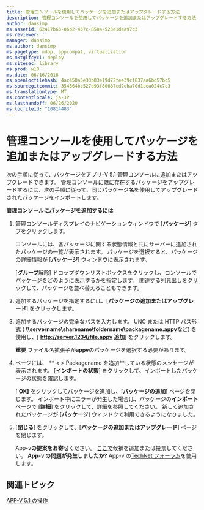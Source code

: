 ```yaml
---
title: 管理コンソールを使用してパッケージを追加またはアップグレードする方法
description: 管理コンソールを使用してパッケージを追加またはアップグレードする方法
author: dansimp
ms.assetid: 62417b63-06b2-437c-8584-523e1dea97c3
ms.reviewer: ''
manager: dansimp
ms.author: dansimp
ms.pagetype: mdop, appcompat, virtualization
ms.mktglfcycl: deploy
ms.sitesec: library
ms.prod: w10
ms.date: 06/16/2016
ms.openlocfilehash: 4ac458a5e33b83e19d72fee39cf837aa6bd57bc5
ms.sourcegitcommit: 354664bc527d93f80687cd2eba70d1eea024c7c3
ms.translationtype: MT
ms.contentlocale: ja-JP
ms.lasthandoff: 06/26/2020
ms.locfileid: "10814483"
---
```

# 管理コンソールを使用してパッケージを追加またはアップグレードする方法


次の手順に従って、パッケージをアプリ-V 5.1 管理コンソールに追加またはアップグレードできます。 管理コンソールに既に存在するパッケージをアップグレードするには、次の手順に従って、同じパッケージ**名**を使用してアップグレードされたパッケージをインポートします。

**管理コンソールにパッケージを追加するには**

1.  管理コンソールディスプレイのナビゲーションウィンドウで [**パッケージ**] タブをクリックします。

    コンソールには、各パッケージに関する状態情報と共にサーバーに追加されたパッケージの一覧が表示されます。 パッケージを選択すると、パッケージの詳細情報が [**パッケージ**] ウィンドウに表示されます。

    [**グループ**解除] ドロップダウンリストボックスをクリックし、コンソールでパッケージをどのように表示するかを指定します。 関連する列見出しをクリックして、パッケージを並べ替えることもできます。

2.  追加するパッケージを指定するには、[**パッケージの追加またはアップグレード**] をクリックします。

3.  追加するパッケージの完全なパスを入力します。 UNC または HTTP パス形式 ( **\\\\servername\\sharename\\foldername\\packagename.appv**など) を使用し、[ **http://server.1234/file.appv** **追加**] をクリックします。

    **重要** ファイル名拡張子が**appv**のパッケージを選択する必要があります。

     

4.  ページには、 ** &lt; &gt; Packagename を追加**している状態のメッセージが表示されます。 [**インポートの状態**] をクリックして、インポートしたパッケージの状態を確認します。

    [ **OK]** をクリックしてパッケージを追加し、[**パッケージの追加**] ページを閉じます。 インポート中にエラーが発生した場合は、パッケージの**インポート**ページで [**詳細**] をクリックして、詳細を参照してください。 新しく追加されたパッケージが [**パッケージ**] ウィンドウで利用できるようになりました。

5.  [**閉じる**] をクリックして、[**パッケージの追加またはアップグレード**] ページを閉じます。

    App-v**の提案をお寄せ**ください。 [ここで](http://appv.uservoice.com/forums/280448-microsoft-application-virtualization)候補を追加または投票してください。 **App-v の問題が発生しましたか?** App-v の[TechNet フォーラム](https://social.technet.microsoft.com/Forums/home?forum=mdopappv)を使用します。

## 関連トピック


[APP-V 5.1 の操作](operations-for-app-v-51.md)

 

 






